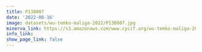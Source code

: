 ```yaml
---
title: P138007
date: '2022-08-16'
image: datasets/wu-temko-maliga-2022/P138007.jpg
minerva_link: https://s3.amazonaws.com/www.cycif.org/wu-temko-maliga-2022/P138007/index.html
info_link:
show_page_link: false
---
```

